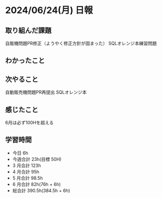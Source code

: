 # 2024/06/24(月) 日報

## 取り組んだ課題
自販機問題PR修正（ようやく修正方針が固まった）
SQLオレンジ本練習問題

## わかったこと


## 次やること
自動販売機問題PR再提出
SQLオレンジ本

## 感じたこと
6月は必ず100Hを超える

## 学習時間

- 今日 6h
- 今週合計 23h(目標 50H)
- 3 月合計 123h
- 4 月合計 95h
- 5 月合計 98.5h
- 6 月合計 82h(76h + 6h)
- 総合計 390.5h(384.5h + 6h)
